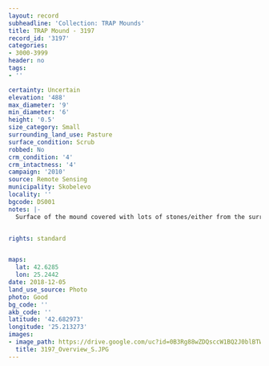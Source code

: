 ```yaml
---
layout: record
subheadline: 'Collection: TRAP Mounds'
title: TRAP Mound - 3197
record_id: '3197'
categories:
- 3000-3999
header: no
tags:
- ''

certainty: Uncertain
elevation: '488'
max_diameter: '9'
min_diameter: '6'
height: '0.5'
size_category: Small
surrounding_land_use: Pasture
surface_condition: Scrub
robbed: No
crm_condition: '4'
crm_intactness: '4'
campaign: '2010'
source: Remote Sensing
municipality: Skobelevo
locality: ''
bgcode: DS001
notes: |-
  Surface of the mound covered with lots of stones/either from the surrounding pasture or from the mound.


rights: standard


maps:
  lat: 42.6285
  lon: 25.2442
date: 2018-12-05
land_use_source: Photo
photo: Good
bg_code: ''
akb_code: ''
latitude: '42.682973'
longitude: '25.213273'
images:
- image_path: https://drive.google.com/uc?id=0B3Rg88wZDQsccW1BQ2J0blBTWkE
  title: 3197_Overview_S.JPG
---
```

